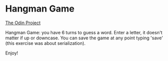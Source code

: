 # Hangman Game
[The Odin Project](https://www.theodinproject.com/courses/ruby-programming/lessons/file-i-o-and-serialization-ruby-programming)

Hangman Game: you have 6 turns to guess a word.
Enter a letter, it doesn't matter if up or downcase.
You can save the game at any point typing 'save'
(this exercise was about serialization).

Enjoy!